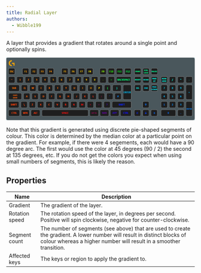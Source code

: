 ```yaml
---
title: Radial Layer
authors:
  - Wibble199
---
```


A layer that provides a gradient that rotates around a single point and optionally spins.

![A rainbow radial layer](/img/docs/layer-radial.gif)

Note that this gradient is generated using discrete pie-shaped segments of colour. This color is determined by the median color at a particular point on the gradient. For example, if there were 4 segements, each would have a 90 degree arc. The first would use the color at 45 degrees (90 / 2) the second at 135 degrees, etc. If you do not get the colors you expect when using small numbers of segments, this is likely the reason.

## Properties

Name|Description
-|-
Gradient|The gradient of the layer.
Rotation speed|The rotation speed of the layer, in degrees per second. Positive will spin clockwise, negative for counter-clockwise.
Segment count|The number of segments (see above) that are used to create the gradient. A lower number will result in distinct blocks of colour whereas a higher number will result in a smoother transition.
Affected keys|The keys or region to apply the gradient to.